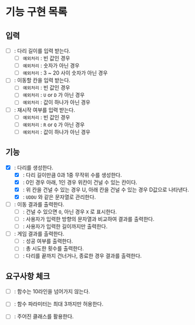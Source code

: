 # 기능 구현 목록
## 입력
- [ ] : 다리 길이를 입력 받는다.
  - [ ] `예외처리` : 빈 값인 경우
  - [ ] `예외처리` : 숫자가 아닌 경우
  - [ ] `예외처리` : 3 ~ 20 사이 숫자가 아닌 경우

- [ ] : 이동할 칸을 입력 받는다.
  - [ ] `예외처리` : 빈 값인 경우
  - [ ] `예외처리` : `U` or `D` 가 아닌 경우
  - [ ] `예외처리` : 값이 하나가 아닌 경우

- [ ] : 재시작 여부를 입력 받는다.
  - [ ] `예외처리` : 빈 값인 경우
  - [ ] `예외처리` : `R` or `Q` 가 아닌 경우
  - [ ] `예외처리` : 값이 하나가 아닌 경우

## 기능
- [X] : 다리를 생성한다.
  - [X] : 다리 길이만큼 0과 1중 무작위 수를 생성한다.
  - [X] : 0인 경우 아래, 1인 경우 위칸이 건널 수 있는 칸이다.
  - [X] : 위 칸을 건널 수 있는 경우 U, 아래 칸을 건널 수 있는 경우 D값으로 나타낸다.
  - [X] : `UDDU` 와 같은 문자열로 관리한다.
  
- [ ] : 이동 결과를 출력한다.
  - [ ] : 건널 수 있으면 `O`, 아닌 경우 `X` 로 표시한다.
  - [ ] : 사용자가 입력한 방향의 문자열과 비교하여 결과를 출력한다.
  - [ ] : 사용자가 입력한 길이까지만 출력한다.

- [ ] : 게임 결과를 출력한다.
  - [ ] : 성공 여부를 출력한다.
  - [ ] : 총 시도한 횟수를 출력한다.
  - [ ] : 다리를 끝까지 건너거나, 종료한 경우 결과를 출력한다.

## 요구사항 체크
- [ ] : 함수는 10라인을 넘어가지 않는다.
- [ ] : 함수 파라미터는 최대 3까지만 허용한다.
- [ ] : 주어진 클래스를 활용한다.



  